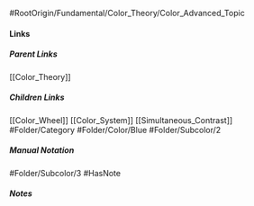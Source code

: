 #RootOrigin/Fundamental/Color_Theory/Color_Advanced_Topic
#### Links
##### Parent Links
[[Color_Theory]]
##### Children Links
[[Color_Wheel]]
[[Color_System]]
[[Simultaneous_Contrast]]
#Folder/Category
#Folder/Color/Blue
#Folder/Subcolor/2
##### Manual Notation
#Folder/Subcolor/3
#HasNote
##### Notes